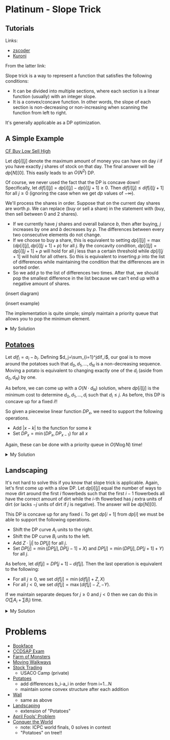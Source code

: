 # Platinum - Slope Trick

## Tutorials

Links:

 * [zscoder](https://codeforces.com/blog/entry/47821)
 * [Kuroni](https://codeforces.com/blog/entry/77298)

From the latter link:

Slope trick is a way to represent a function that satisfies the following conditions:

 * It can be divided into multiple sections, where each section is a linear function (usually) with an integer slope.
 * It is a convex/concave function. In other words, the slope of each section is non-decreasing or non-increasing when scanning the function from left to right.

It's generally applicable as a DP optimization.

## A Simple Example

[CF Buy Low Sell High](https://codeforces.com/contest/866/problem/D)

Let $dp[i][j]$ denote the maximum amount of money you can have on day $i$ if you have exactly $j$ shares of stock on that day. The final answer will be $dp[N][0]$. This easily leads to an $O(N^2)$ DP. 

Of course, we never used the fact that the DP is concave down! Specifically, let $dif[i][j]=dp[i][j]-dp[i][j+1]\ge 0$. Then $dif[i][j]\le dif[i][j+1]$ for all $j\ge 0$ (ignoring the case when we get $dp$ values of $-\infty$).

We'll process the shares in order. Suppose that on the current day shares are worth $p$. We can replace (buy or sell a share) in the statement with (buy, then sell between 0 and 2 shares).

 * If we currently have $j$ shares and overall balance $b$, then after buying, $j$ increases by one and $b$ decreases by $p$. The differences between every two consecutive elements do not change.
 * If we choose to buy a share, this is equivalent to setting $dp[i][j]=\max(dp[i][j],dp[i][j+1]+p)$ for all $j$. By the concavity condition, $dp[i][j]=dp[i][j+1]+p$ will hold for all $j$ less than a certain threshold while $dp[i][j+1]$ will hold for all others. So this is equivalent to inserting $p$ into the list of differences while maintaining the condition that the differences are in sorted order.
 * So we add $p$ to the list of differences two times. After that, we should pop the smallest difference in the list because we can't end up with a negative amount of shares.

(insert diagram)

(insert example)

The implementation is quite simple; simply maintain a priority queue that allows you to pop the minimum element.

<details>

<summary>My Solution</summary>

```cpp
#include <bits/stdc++.h>
using namespace std;
 
int main() {
	int N; cin >> N;
	priority_queue<int,vector<int>,greater<int>> pq;
	long long ans = 0;
	for (int i = 0; i < N; ++i) {
		int p; cin >> p; ans -= p;
		pq.push(p); pq.push(p); pq.pop();
	}
	for (int i = 0; i < N; ++i) {
		ans += pq.top();
		pq.pop();
	}
	cout << ans << "\n";
}
```
</details>

## [Potatoes](https://oj.uz/problem/view/LMIO19_bulves)

Let $dif_i=a_i-b_i$. Defining $d_j=\sum_{i=1}^jdif_i$, our goal is to move around the potatoes such that $d_0,d_1,\ldots,d_N$ is a non-decreasing sequence. Moving a potato is equivalent to changing exactly one of the $d_i$ (aside from $d_0,d_N$) by one.

As before, we can come up with a $O(N\cdot d_N)$ solution, where $dp[i][j]$ is the minimum cost to determine $d_0,d_1,\ldots,d_i$ such that $d_i\le j$. As before, this DP is concave up for a fixed $i$!!

So given a piecewise linear function $DP_x$, we need to support the following operations.

 * Add $|x-k|$ to the function for some $k$
 * Set $DP_x=\min(DP_x,DP_{x-1})$ for all $x$

Again, these can be done with a priority queue in $O(N\log N)$ time!

<details>

<summary>My Solution</summary>

```cpp
#include <bits/stdc++.h>
using namespace std;

typedef long long ll;

int N;
ll fst = 0; // value of DP function at 0
priority_queue<ll> points; // points where DP function changes slope

int main() {
	cin >> N;
	vector<ll> dif(N+1);
	for (int i = 1; i <= N; ++i) {
		int a,b; cin >> a >> b;
		dif[i] = a-b+dif[i-1];
	}
	assert(dif[N] >= 0);
	for (int i = 1; i < N; ++i) {
		if (dif[i] < 0) fst -= dif[i], dif[i] = 0;
		fst += dif[i];
		points.push(dif[i]); points.push(dif[i]);
		points.pop();
	}
	while (points.size()) {
		ll a = points.top(); points.pop();
		fst -= min(a,dif[N]);
	}
	cout << fst << "\n";
}

```
</details>

## Landscaping

It's not hard to solve this if you know that slope trick is applicable. Again, let's first come up with a slow DP. Let $dp[i][j]$ equal the number of ways to move dirt around the first $i$ flowerbeds such that the first $i-1$ flowerbeds all have the correct amount of dirt while the $i$-th flowerbed has $j$ extra units of dirt (or lacks $-j$ units of dirt if $j$ is negative). The answer will be $dp[N][0]$.

This DP is concave up for any fixed $i$. To get $dp[i+1]$ from $dp[i]$ we must be able to support the following operations.

 * Shift the DP curve $A_i$ units to the right.
 * Shift the DP curve $B_i$ units to the left.
 * Add $Z\cdot |j|$ to $DP[j]$ for all $j$.
 * Set $DP[j] = \min(DP[j],DP[j-1]+X)$ and $DP[j] = \min(DP[j],DP[j+1]+Y)$ for all $j$. 

As before, let $dif[j]=DP[j+1]-dif[j]$. Then the last operation is equivalent to the following:

 * For all $j\ge 0$, we set $dif[j] = \min(dif[j]+Z,X)$
 * For all $j<0$, we set $dif[j] = \max(dif[j]-Z,-Y)$. 

If we maintain separate deques for $j\ge 0$ and $j<0$ then we can do this in $O(\sum A_i+\sum B_i)$ time.

<details>

<summary>My Solution</summary>

```cpp
#include <bits/stdc++.h>

using namespace std;

int N,X,Y,Z;
int difl, difr;
deque<int> L, R;
long long ans;

void rig() { // shift right A
	if (L.size() == 0) L.push_back(-Y-difl);
	int t = L.back()+difl; L.pop_back();
	t = max(t,-Y); ans -= t;
	R.push_front(t-difr);
}

void lef() { // shift left B
	if (R.size() == 0) R.push_front(X-difr);
	int t = R.front()+difr; R.pop_front();
	t = min(t,X); ans += t;
	L.push_back(t-difl);
}

int main() {
	freopen("landscape.in","r",stdin);
	freopen("landscape.out","w",stdout);
	cin >> N >> X >> Y >> Z; 
	for (int i = 0; i < N; ++i) {
		int A,B; cin >> A >> B; A -= B;
		for (int j = 0; j < A; ++j) rig();
		for (int j = 0; j < -A; ++j) lef();
		difl -= Z, difr += Z; // adjust slopes differently for left and right of j=0
	}
	cout << ans << "\n";
}
```
</details>

# Problems

  * [Bookface](https://codeforces.com/group/ZFgXbZSjvp/contest/274852/problem/C)
  * [CCDSAP Exam](https://www.codechef.com/problems/CCDSAP)
  * [Farm of Monsters](https://codeforces.com/gym/102538/problem/F)
  * [Moving Walkways](https://codeforces.com/contest/1209/problem/H)
  * [Stock Trading](https://probgate.org/viewproblem.php?pid=531&cid=81)
    * USACO Camp (private)
  * [Potatoes](https://oj.uz/problem/view/LMIO19_bulves)
    * add differences b_i-a_i in order from i=1...N
    * maintain some convex structure after each addition
  * [Wall](https://atcoder.jp/contests/kupc2016/tasks/kupc2016_h)
    * same as above
  * [Landscaping](http://www.usaco.org/index.php?page=viewproblem2&cpid=650)
    * extension of "Potatoes"
  * [April Fools' Problem](https://codeforces.com/contest/802/problem/O)
  * [Conquer the World](https://icpc.kattis.com/problems/conquertheworld)
    * note: ICPC world finals, 0 solves in contest
    * "Potatoes" on tree!!